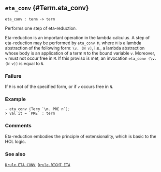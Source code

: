 ## `eta_conv` {#Term.eta_conv}


```
eta_conv : term -> term
```



Performs one step of eta-reduction.


Eta-reduction is an important operation in the lambda calculus.
A step of eta-reduction may be performed by `eta_conv M`, where `M`
is a lambda abstraction of the following form: `\v. (N v)`, i.e.,
a lambda abstraction whose body is an application of a term `N` to
the bound variable `v`. Moreover, `v` must not occur free in `M`.
If this proviso is met, an invocation `eta_conv (\v. (N v))` is equal
to `N`.

### Failure

If `M` is not of the specified form, or if `v` occurs free in `N`.

### Example

    
    - eta_conv (Term `\n. PRE n`);
    > val it = `PRE` : term
    



### Comments

Eta-reduction embodies the principle of extensionality, which is
basic to the HOL logic.

### See also

[`Drule.ETA_CONV`](#Drule.ETA_CONV), [`Drule.RIGHT_ETA`](#Drule.RIGHT_ETA)

